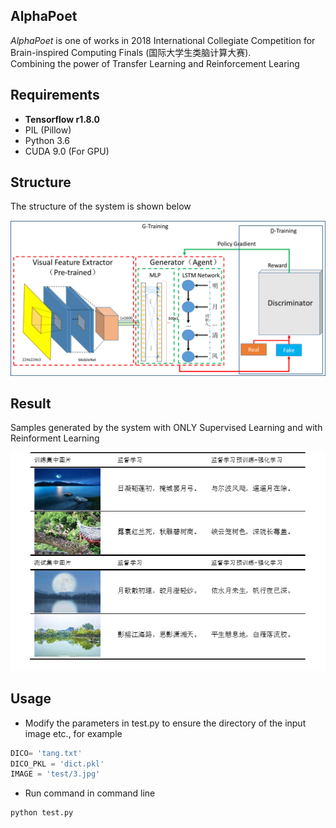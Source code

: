 ## AlphaPoet
*AlphaPoet* is one of works in 2018 International Collegiate Competition for Brain-inspired Computing Finals (国际大学生类脑计算大赛).    
Combining the power of Transfer Learning and Reinforcement Learing

## Requirements
* **Tensorflow r1.8.0**
* PIL (Pillow)
* Python 3.6
* CUDA 9.0 (For GPU)

## Structure
The structure of the system is shown below 

![structure](https://github.com/GeneZC/AlphaPoet/blob/master/img/structure.png)

## Result
Samples generated by the system with ONLY Supervised Learning and with Reinforment Learning 

![result](https://github.com/GeneZC/AlphaPoet/blob/master/img/result.png)

## Usage
- Modify the parameters in test.py to ensure the directory of the input image etc., for example
```python
DICO= 'tang.txt'
DICO_PKL = 'dict.pkl'
IMAGE = 'test/3.jpg'
```
- Run command in command line
```bash
python test.py
```
